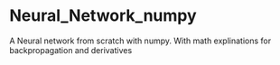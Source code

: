 # Neural_Network_numpy
A Neural network from scratch with numpy. With math explinations for backpropagation and derivatives




